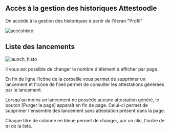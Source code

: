 ## Accès à la gestion des historiques Attestoodle ##

On accède à la gestion des historiques à partir de l'écran "Profil"

![acceshisto](https://user-images.githubusercontent.com/64774219/108361856-4d220980-71f3-11eb-8b59-f31108c74f5b.png)

## Liste des lancements ##

![launch_histo](https://user-images.githubusercontent.com/64774219/108363886-b6a31780-71f5-11eb-98ef-0f065fbdf382.png)

Il vous est possible de changer le nombre d'élément à afficher par page.  

En fin de ligne l'icône de la corbeille vous permet de supprimer un lancement et l'icône de l'oeil permet de consulter les attestations générées par le lancement.  

Lorsqu'au moins un lancement ne possède aucune attestation généré, le bouton  \[Purger la page] apparaît en fin de page. Celui-ci permet de supprimer l'ensemble des lancement sans attestation présent dans la page.  

Chaque titre de colonne en bleue permet de changer, par un clic, l'ordre de tri de la liste.

